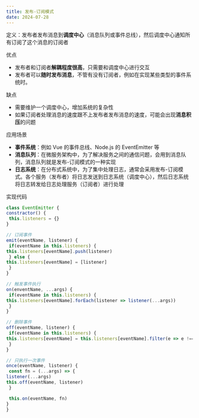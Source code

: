 ```yaml
---
title: 发布-订阅模式
date: 2024-07-28
---
```

定义：发布者发布消息到**调度中心**（消息队列或事件总线），然后调度中心通知所有订阅了这个消息的订阅者

优点

- 发布者和订阅者**解耦程度很高**，只需要和调度中心进行交互
- 发布者可以**随时发布消息**，不管有没有订阅者，例如在实现某些类型的事件系统时。

缺点

- 需要维护一个调度中心，增加系统的复杂性
- 如果订阅者处理消息的速度跟不上发布者发布消息的速度，可能会出现**消息积压**的问题

应用场景

- **事件系统**：例如 Vue 的事件总线、Node.js 的 EventEmitter 等
- **消息队列**：在微服务架构中，为了解决服务之间的通信问题，会用到消息队列，消息队列就是发布-订阅模式的一种实现
- **日志系统**：在分布式系统中，为了集中处理日志，通常会采用发布-订阅模式。各个服务（发布者）将日志发送到日志系统（调度中心），然后日志系统将日志转发给日志处理服务（订阅者）进行处理

实现代码

  ```js
  class EventEmitter {
 constractor() {
   this.listeners = {}
 }
  
 // 订阅事件
 emit(eventName, listener) {
   if(eventName in this.listeners) {
  this.listeners[eventName].push(listener)
   } else {
  this.listeners[eventName] = [listener]
   }
 }
  
 // 触发事件执行
 on(enventName, ...args) {
   if(eventName in this.listeners) {
  this.listeners[eventName].forEach(listener => listener(...args))
   }
 }
  
 // 删除事件
 off(eventName, listener) {
   if(eventName in this.listeners) {
  this.listeners[eventName] = this.listeners[eventName].filter(e => e !== listener)
   }
 }
  
 // 只执行一次事件
 once(eventName, listener) {
   const fn = (...args) => {
  listener(...args)
  this.off(eventName, listener)
   }
  
   this.on(eventName, fn)
 }
  }
  ```
